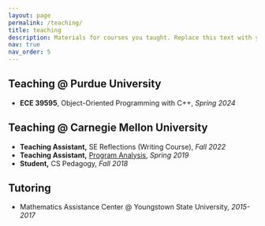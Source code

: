 ```yaml
---
layout: page
permalink: /teaching/
title: teaching
description: Materials for courses you taught. Replace this text with your description.
nav: true
nav_order: 5
---
```


## Teaching @ Purdue University
* **ECE 39595**, Object-Oriented Programming with C++, *Spring 2024*

## Teaching @ Carnegie Mellon University
* **Teaching Assistant,** SE Reflections (Writing Course), *Fall 2022*
* **Teaching Assistant,** [Program Analysis](https://www.cs.cmu.edu/~aldrich/courses/17-355-19sp/), *Spring 2019*
* **Student,** CS Pedagogy, *Fall 2018*


## Tutoring
* Mathematics Assistance Center @ Youngstown State University, *2015-2017*

<!--For now, this page is assumed to be a static description of your courses. You can convert it to a collection similar to `_projects/` so that you can have a dedicated page for each course.

Organize your courses by years, topics, or universities, however you like!-->
